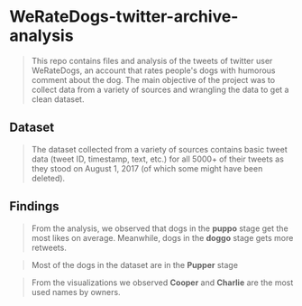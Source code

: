 # WeRateDogs-twitter-archive-analysis
> This repo contains files and analysis of the tweets of twitter user WeRateDogs, an account that rates people's dogs with humorous comment about the dog. The main objective of the project was to collect data from a variety of sources and wrangling the data to get a clean dataset.

## Dataset
> The dataset collected from a variety of sources contains basic tweet data (tweet ID, timestamp, text, etc.) for all 5000+ of their tweets as they stood on August 1, 2017 (of which some might have been deleted).

## Findings
> From the analysis, we observed that dogs in the **puppo** stage get the most likes on average. Meanwhile, dogs in the **doggo** stage gets more retweets.

> Most of the dogs in the dataset are in the **Pupper** stage

> From the visualizations we observed **Cooper** and **Charlie** are the most used names by owners.
